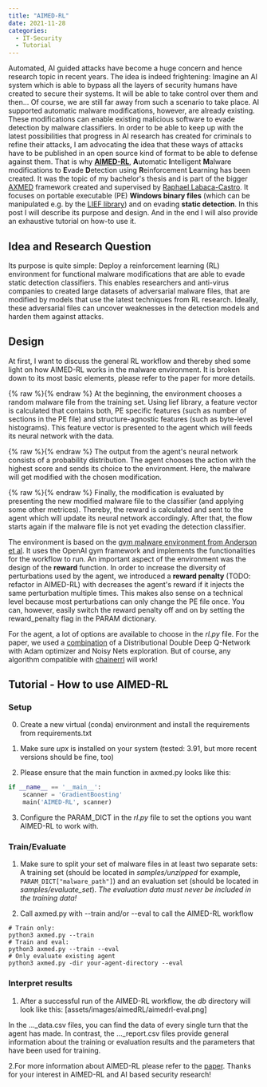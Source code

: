 ```yaml
---
title: "AIMED-RL"
date: 2021-11-28
categories:
  - IT-Security
  - Tutorial
---
```


Automated, AI guided attacks have become a huge concern and hence research topic in recent years. The idea is indeed
frightening: Imagine an AI system which is able to bypass all the layers of security humans have created to secure
their systems. It will be able to take control over them and then...
Of course, we are still far away from such a scenario to take place. AI supported automatic malware modifications, however,
are already existing. These modifications can enable existing malicious software to evade detection by malware classifiers.
In order to be able to keep up with the latest possibilities that progress in AI research has
created for criminals to refine their attacks, I am advocating the idea that these ways of attacks have to be
published in an open source kind of format to be able to defense against them.
That is why **[AIMED-RL](https://github.com/SebieF/AIMED)**, **A**utomatic **I**ntelligent **M**alware modifications 
to **E**vade **D**etection using **R**einforcement **L**earning has been created. It was the topic of my bachelor's thesis
and is part of the bigger [AXMED](https://github.com/zRapha/AIMED) framework created and supervised by 
[Raphael Labaca-Castro](https://www.unibw.de/technische-informatik/mitarbeiter/wissenschaftliche-mitarbeiter-innen/m-sc-raphael-labaca-castro).
It focuses on portable executable (PE) **Windows binary files** 
(which can be manipulated e.g. by the [LIEF library](https://github.com/lief-project/LIEF)) and on evading **static 
detection**.
In this post I will describe its purpose and design. And in the end I will also provide an exhaustive tutorial on
how-to use it.

## Idea and Research Question 
Its purpose is quite simple: Deploy a reinforcement learning (RL) environment for functional malware modifications that
are able to evade static detection classifiers. This enables researchers and anti-virus companies to created large datasets
of adversarial malware files, that are modified by models that use the latest techniques from RL research.
Ideally, these adversarial files can uncover weaknesses in the detection models and harden them against attacks.

## Design
At first, I want to discuss the general RL workflow and thereby shed some light on how AIMED-RL works in the malware
environment. It is broken down to its most basic elements, please refer to the paper for more details.

{% raw %}<img src="{{ site.url }}{{ site.baseurl }}/assets/images/aimedRL/aimedrl-state.png" alt="">{% endraw %}
At the beginning, the environment chooses a random malware file from the training set. Using lief library,
a feature vector is calculated that contains both, PE specific features (such as number of sections in the PE file)
and structure-agnostic features (such as byte-level histograms). This feature vector is presented to the agent which
will feeds its neural network with the data.

{% raw %}<img src="{{ site.url }}{{ site.baseurl }}/assets/images/aimedRL/aimedrl-action.png" alt="">{% endraw %}
The output from the agent's neural network consists of a probability distribution. The agent chooses the action with
the highest score and sends its choice to the environment. Here, the malware will get modified with the chosen
modification.

{% raw %}<img src="{{ site.url }}{{ site.baseurl }}/assets/images/aimedRL/aimedrl-reward.png" alt="">{% endraw %}
Finally, the modification is evaluated by presenting the new modified malware file to the classifier (and applying
some other metrices). Thereby, the reward is calculated and sent to the agent which will update its neural network
accordingly. After that, the flow starts again if the malware file is not yet evading the detection classifier.

The environment is based on the [gym malware environment from Anderson et al](https://github.com/endgameinc/gym-malware).
It uses the OpenAI gym framework and implements the functionalities for the workflow to run.
An important aspect of the environment was the design of the **reward** function. In order to increase the diversity
of perturbations used by the agent, we introduced a **reward penalty** (TODO: refactor in AIMED-RL) with
decreases the agent's reward if it injects the same perturbation multiple times. This makes also sense on a technical
level because most perturbations can only change the PE file once. You can, however, easily switch the reward penalty
off and on by setting the reward_penalty flag in the PARAM dictionary.

For the agent, a lot of options are available to choose in the *rl.py* file. For the paper, we used a 
[combination](https://arxiv.org/abs/1710.02298) of a Distributional Double Deep Q-Network with Adam optimizer 
and Noisy Nets exploration. But of course, any algorithm compatible with 
[chainerrl](https://github.com/chainer/chainerrl) will work! 

## Tutorial - How to use AIMED-RL

### Setup
0. Create a new virtual (conda) environment and install the requirements from requirements.txt
1. Make sure *upx* is installed on your system (tested: 3.91, but more recent versions should be fine, too)

2. Please ensure that the main function in axmed.py looks like this:
```python
if __name__ == '__main__':
    scanner = 'GradientBoosting'
    main('AIMED-RL', scanner)
```

3. Configure the PARAM_DICT in the *rl.py* file to set the options you want AIMED-RL to work with.

### Train/Evaluate
1. Make sure to split your set of malware files in at least two separate sets: A training set (should be located in 
*samples/unzipped* for example, `PARAM_DICT["malware_path"]`) and an evaluation set (should be located in *samples/evaluate_set*).
*The evaluation data must never be included in the training data!*

2. Call axmed.py with --train and/or --eval to call the AIMED-RL workflow
```
# Train only:
python3 axmed.py --train 
# Train and eval:
python3 axmed.py --train --eval
# Only evaluate existing agent
python3 axmed.py -dir your-agent-directory --eval
```

### Interpret results
1. After a successful run of the AIMED-RL workflow, the *db* directory will look like this:
[assets/images/aimedRL/aimedrl-eval.png]

In the ..._data.csv files, you can find the data of every single turn that the agent has made. In contrast,
the ..._report.csv files provide general information about the training or evaluation results and the parameters
that have been used for training.

2.For more information about AIMED-RL please refer to the [paper](https://link.springer.com/chapter/10.1007/978-3-030-86514-6_3).
Thanks for your interest in AIMED-RL and AI based security research!
